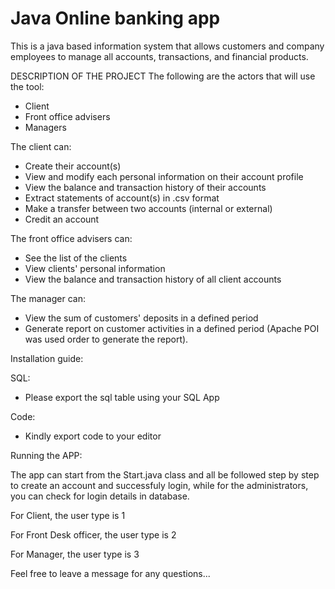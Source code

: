 # Java Online banking app
 This is a java based information system that allows customers and company employees to manage all accounts, transactions, and financial products.

DESCRIPTION OF THE PROJECT
The following are the actors that will use the tool:

- Client
- Front office advisers
- Managers

The client can:

- Create their account(s)
- View and modify each personal information on their account profile
- View the balance and transaction history of their accounts
- Extract statements of account(s) in .csv format
- Make a transfer between two accounts (internal or external)
- Credit an account

The front office advisers can:
- See the list of the clients
- View clients' personal information
- View the balance and transaction history of all client accounts

The manager can:
- View the sum of customers' deposits in a defined period
- Generate report on customer activities in a defined period (Apache POI was used order to generate the report).

Installation guide:

SQL:
- Please export the sql table using your SQL App

Code:
- Kindly export code to your editor

Running the APP:

The app can start from the Start.java class and all be followed step by step to create an account and successfuly login,
while for the administrators, you can check for login details in database.

For Client, the user type is 1

For Front Desk officer, the user type is 2

For Manager, the user type is 3

Feel free to leave a message for any questions...

